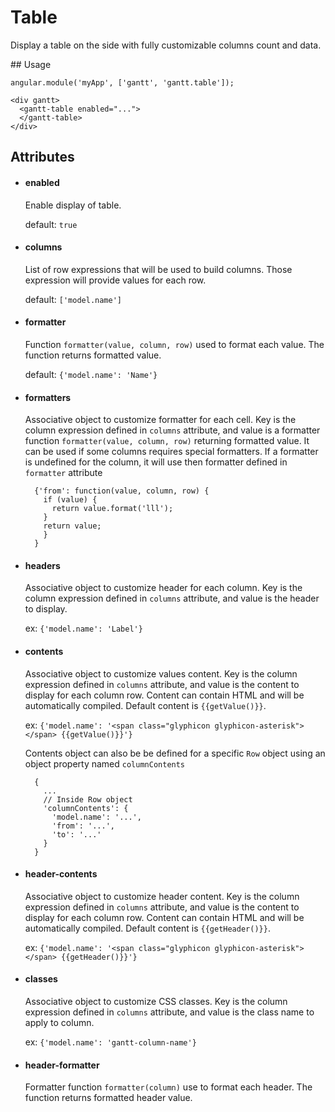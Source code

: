 # Table

Display a table on the side with fully customizable columns count and data.

## Usage

    angular.module('myApp', ['gantt', 'gantt.table']);

<!-- -->

    <div gantt>
      <gantt-table enabled="...">
      </gantt-table>
    </div>

## Attributes

- #### enabled

    Enable display of table.

    default: `true`
    
- #### columns

    List of row expressions that will be used to build columns. Those expression will provide values for each row.
    
    default: `['model.name']`
    
- #### formatter

    Function `formatter(value, column, row)` used to format each value. The function returns formatted value.
    
    default: `{'model.name': 'Name'}`
    
- #### formatters

    Associative object to customize formatter for each cell. 
    Key is the column expression defined in `columns` attribute, and value is a formatter function `formatter(value, column, row)`
    returning formatted value.
    It can be used if some columns requires special formatters. If a formatter is undefined for the column, it will use then formatter 
    defined in `formatter` attribute
    
        {'from': function(value, column, row) {
          if (value) {
            return value.format('lll');
          }
          return value;
          }
        }

- #### headers

    Associative object to customize header for each column. Key is the column expression defined in `columns` attribute,
    and value is the header to display.
    
    ex: `{'model.name': 'Label'}`

- #### contents

    Associative object to customize values content. Key is the column expression defined in `columns` attribute,
    and value is the content to display for each column row. Content can contain HTML and will be automatically 
    compiled. Default content is `{{getValue()}}`.

    ex: `{'model.name': '<span class="glyphicon glyphicon-asterisk"></span> {{getValue()}}'}`
    
    Contents object can also be be defined for a specific `Row` object using an object property named `columnContents`
    
        {
          ...
          // Inside Row object
          'columnContents': {
            'model.name': '...',
            'from': '...',
            'to': '...'
          }
        }

- #### header-contents

    Associative object to customize header content. Key is the column expression defined in `columns` attribute,
    and value is the content to display for each column row. Content can contain HTML and will be automatically 
    compiled. Default content is `{{getHeader()}}`.

    ex: `{'model.name': '<span class="glyphicon glyphicon-asterisk"></span> {{getHeader()}}'}`

- #### classes

    Associative object to customize CSS classes. Key is the column expression defined in `columns` attribute,
    and value is the class name to apply to column.
    
    ex: `{'model.name': 'gantt-column-name'}`

- #### header-formatter

    Formatter function `formatter(column)` use to format each header. The function returns formatted header value.
